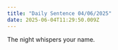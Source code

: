 ```yaml
---
title: "Daily Sentence 04/06/2025"
date: 2025-06-04T11:29:50.009Z
---
```


The night whispers your name.
